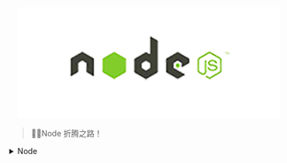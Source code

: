 <!--
 * @Author: BeanDou
 * @LastEditors: BeanDou
 * @Date: 2018-12-21 14:59:43
 * @LastEditTime: 2020-06-08 10:31:52
 * @Description: File description
-->
<div align="center">
  <img src="../assets/images/node.png"/>
</div>

> Node 折腾之路！

<details>
  <summary>Node</summary>

- [ ] [Node Learning Records](https://github.com/notCoolBean/StudyNotes/tree/master/Node)

</details>
